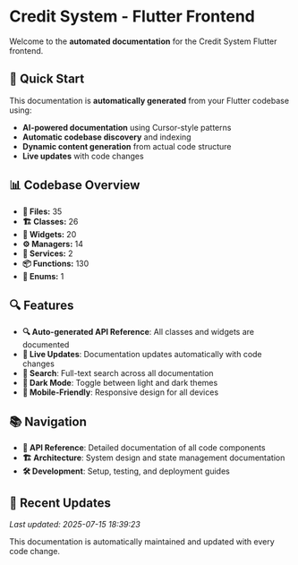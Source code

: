 # Credit System - Flutter Frontend

Welcome to the **automated documentation** for the Credit System Flutter frontend.

## 🚀 Quick Start

This documentation is **automatically generated** from your Flutter codebase using:

- **AI-powered documentation** using Cursor-style patterns
- **Automatic codebase discovery** and indexing
- **Dynamic content generation** from actual code structure
- **Live updates** with code changes

## 📊 Codebase Overview

- **📁 Files:** 35
- **🏗️ Classes:** 26
- **🎨 Widgets:** 20
- **⚙️ Managers:** 14
- **🔧 Services:** 2
- **📦 Functions:** 130
- **🔢 Enums:** 1

## 🔍 Features

- **🔍 Auto-generated API Reference**: All classes and widgets are documented
- **🔄 Live Updates**: Documentation updates automatically with code changes
- **🔎 Search**: Full-text search across all documentation
- **🌙 Dark Mode**: Toggle between light and dark themes
- **📱 Mobile-Friendly**: Responsive design for all devices

## 📚 Navigation

- **📖 API Reference**: Detailed documentation of all code components
- **🏗️ Architecture**: System design and state management documentation
- **🛠️ Development**: Setup, testing, and deployment guides

## 🎯 Recent Updates

*Last updated: 2025-07-15 18:39:23*

This documentation is automatically maintained and updated with every code change.
